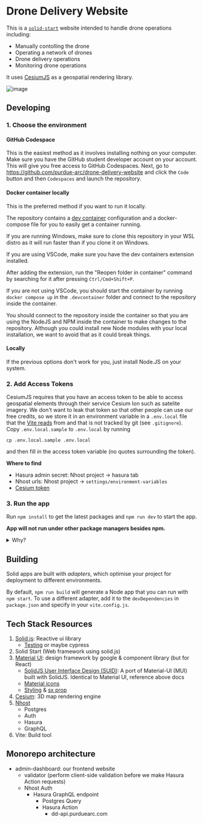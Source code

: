 # Drone Delivery Website

This is a [`solid-start`](https://start.solidjs.com) website intended to handle drone operations including:

* Manually contolling the drone
* Operating a network of drones
* Drone delivery operations
* Monitoring drone operations

It uses [CesiumJS](https://cesium.com/learn/cesiumjs-learn/) as a geospatial rendering library.

![image](https://media.discordapp.net/attachments/1077010721176563732/1206453225767706644/image.png?ex=676051df&is=675f005f&hm=93e9e3d3913f277917957b06eafd0e46750fe87a7f9456e8e96eeca4b8e6a1a8&=&format=webp&quality=lossless&width=1634&height=1001)

## Developing

### 1. Choose the environment

#### GitHub Codespace

This is the easiest method as it involves installing nothing on your computer. Make sure you have the GitHub student developer account on your account. This will give you free access to GitHub Codespaces. Next, go to https://github.com/purdue-arc/drone-delivery-website and click the `Code` button and then `Codespaces` and launch the repository.

#### Docker container locally

This is the preferred method if you want to run it locally.

The repository contains a [dev container](https://code.visualstudio.com/docs/devcontainers/containers) configuration and a docker-compose file for you to easily get a container running.

If you are running Windows, make sure to clone this repository in your WSL distro as it will run faster than if you clone it on Windows.

If you are using VSCode, make sure you have the dev containers extension installed.

After adding the extension, run the  "Reopen folder in container" command by searching for it after pressing `Ctrl/Cmd+Shift+P`.

If you are not using VSCode, you should start the container by running `docker compose up` in the `.devcontainer` folder and connect to the repository inside the container.

You should connect to the repository inside the container so that you are using the NodeJS and NPM inside the container to make changes to the repository. Although you could install new Node modules with your local installation, we want to avoid that as it could break things.

#### Locally

If the previous options don't work for you, just install Node.JS on your system.


### 2. Add Access Tokens

CesiumJS requires that you have an access token to be able to access geospatial elements through their service Cesium Ion such as satelite imagery. We don't want to leak that token so that other people can use our free credits, so we store it in an environment variable in a `.env.local` file that the [Vite reads](https://vitejs.dev/guide/env-and-mode.html) from and that is not tracked by git (see `.gitignore`). Copy `.env.local.sample` to `.env.local` by running

```
cp .env.local.sample .env.local
``` 

and then fill in the access token variable (no quotes surrounding the token).

**Where to find**
- Hasura admin secret: Nhost project -> hasura tab
- Nhost urls: Nhost project ->  `settings/environment-variables`
- [Cesium token](https://ion.cesium.com/tokens)

### 3. Run the app

Run `npm install` to get the latest packages and `npm run dev` to start the app.

**App will not run under other package managers besides npm.**

<details>
<summary>Why?</summary>

- pnpm: Graphql codegen types are incorrect (reporting generic object)
- yarn: React is not defined (likely from migrating `package-lock.json` to `yarn.lock`. Oddly, it worked until I applied monorepo change)
- npm: Initially, wasn't able to find Cesium assets, hence I tried pnpm & yarn. Workaround: postinstall script symlinks
</details>

## Building

Solid apps are built with _adapters_, which optimise your project for deployment to different environments.

By default, `npm run build` will generate a Node app that you can run with `npm start`. To use a different adapter, add it to the `devDependencies` in `package.json` and specify in your `vite.config.js`.

## Tech Stack Resources
1. [Solid.js](https://www.solidjs.com/tutorial/): Reactive ui library
   - [Testing](https://docs.solidjs.com/guides/how-to-guides/testing-in-solid/vitest) or maybe cypress
2. Solid Start (Web framework using solid.js)
3. [Material UI](https://mui.com/material-ui/react-autocomplete/): design framework by google & component library (but for React)
   - [SolidJS User Interface Design (SUID)](https://suid.io/): A port of Material-UI (MUI) built with SolidJS. Identical to Material UI, reference above docs
   - [Material icons](https://mui.com/material-ui/material-icons/)
   - [Styling](https://mui.com/system/properties/) & [sx prop](https://mui.com/system/getting-started/the-sx-prop/)
4. [Cesium](https://sandcastle.cesium.com/): 3D map rendering engine
5. [Nhost](https://nhost.io/)
   - Postgres
   - Auth
   - Hasura
   - GraphQL
6. Vite: Build tool

## Monorepo architecture
- admin-dashboard: our frontend website
  - validator (perform client-side validation before we make Hasura Action requests)
  - Nhost Auth 
    - Hasura GraphQL endpoint
      - Postgres Query
      - Hasura Action
         - dd-api.purduearc.com
